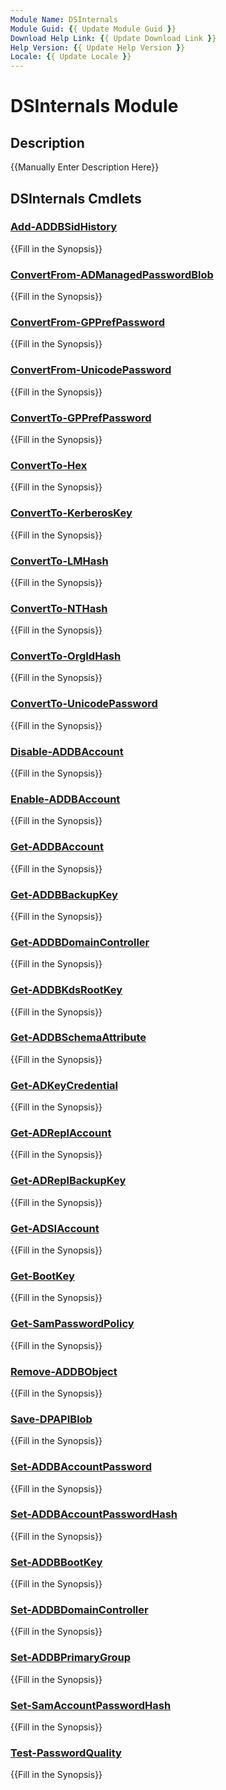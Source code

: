 ```yaml
---
Module Name: DSInternals
Module Guid: {{ Update Module Guid }}
Download Help Link: {{ Update Download Link }}
Help Version: {{ Update Help Version }}
Locale: {{ Update Locale }}
---
```


# DSInternals Module
## Description
{{Manually Enter Description Here}}

## DSInternals Cmdlets
### [Add-ADDBSidHistory](Add-ADDBSidHistory.md)
{{Fill in the Synopsis}}

### [ConvertFrom-ADManagedPasswordBlob](ConvertFrom-ADManagedPasswordBlob.md)
{{Fill in the Synopsis}}

### [ConvertFrom-GPPrefPassword](ConvertFrom-GPPrefPassword.md)
{{Fill in the Synopsis}}

### [ConvertFrom-UnicodePassword](ConvertFrom-UnicodePassword.md)
{{Fill in the Synopsis}}

### [ConvertTo-GPPrefPassword](ConvertTo-GPPrefPassword.md)
{{Fill in the Synopsis}}

### [ConvertTo-Hex](ConvertTo-Hex.md)
{{Fill in the Synopsis}}

### [ConvertTo-KerberosKey](ConvertTo-KerberosKey.md)
{{Fill in the Synopsis}}

### [ConvertTo-LMHash](ConvertTo-LMHash.md)
{{Fill in the Synopsis}}

### [ConvertTo-NTHash](ConvertTo-NTHash.md)
{{Fill in the Synopsis}}

### [ConvertTo-OrgIdHash](ConvertTo-OrgIdHash.md)
{{Fill in the Synopsis}}

### [ConvertTo-UnicodePassword](ConvertTo-UnicodePassword.md)
{{Fill in the Synopsis}}

### [Disable-ADDBAccount](Disable-ADDBAccount.md)
{{Fill in the Synopsis}}

### [Enable-ADDBAccount](Enable-ADDBAccount.md)
{{Fill in the Synopsis}}

### [Get-ADDBAccount](Get-ADDBAccount.md)
{{Fill in the Synopsis}}

### [Get-ADDBBackupKey](Get-ADDBBackupKey.md)
{{Fill in the Synopsis}}

### [Get-ADDBDomainController](Get-ADDBDomainController.md)
{{Fill in the Synopsis}}

### [Get-ADDBKdsRootKey](Get-ADDBKdsRootKey.md)
{{Fill in the Synopsis}}

### [Get-ADDBSchemaAttribute](Get-ADDBSchemaAttribute.md)
{{Fill in the Synopsis}}

### [Get-ADKeyCredential](Get-ADKeyCredential.md)
{{Fill in the Synopsis}}

### [Get-ADReplAccount](Get-ADReplAccount.md)
{{Fill in the Synopsis}}

### [Get-ADReplBackupKey](Get-ADReplBackupKey.md)
{{Fill in the Synopsis}}

### [Get-ADSIAccount](Get-ADSIAccount.md)
{{Fill in the Synopsis}}

### [Get-BootKey](Get-BootKey.md)
{{Fill in the Synopsis}}

### [Get-SamPasswordPolicy](Get-SamPasswordPolicy.md)
{{Fill in the Synopsis}}

### [Remove-ADDBObject](Remove-ADDBObject.md)
{{Fill in the Synopsis}}

### [Save-DPAPIBlob](Save-DPAPIBlob.md)
{{Fill in the Synopsis}}

### [Set-ADDBAccountPassword](Set-ADDBAccountPassword.md)
{{Fill in the Synopsis}}

### [Set-ADDBAccountPasswordHash](Set-ADDBAccountPasswordHash.md)
{{Fill in the Synopsis}}

### [Set-ADDBBootKey](Set-ADDBBootKey.md)
{{Fill in the Synopsis}}

### [Set-ADDBDomainController](Set-ADDBDomainController.md)
{{Fill in the Synopsis}}

### [Set-ADDBPrimaryGroup](Set-ADDBPrimaryGroup.md)
{{Fill in the Synopsis}}

### [Set-SamAccountPasswordHash](Set-SamAccountPasswordHash.md)
{{Fill in the Synopsis}}

### [Test-PasswordQuality](Test-PasswordQuality.md)
{{Fill in the Synopsis}}

